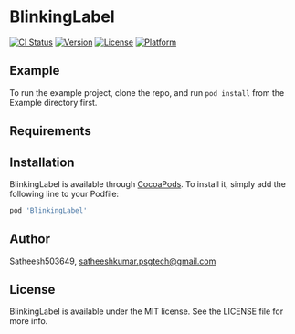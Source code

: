 # BlinkingLabel

[![CI Status](https://img.shields.io/travis/Satheesh503649/BlinkingLabel.svg?style=flat)](https://travis-ci.org/Satheesh503649/BlinkingLabel)
[![Version](https://img.shields.io/cocoapods/v/BlinkingLabel.svg?style=flat)](https://cocoapods.org/pods/BlinkingLabel)
[![License](https://img.shields.io/cocoapods/l/BlinkingLabel.svg?style=flat)](https://cocoapods.org/pods/BlinkingLabel)
[![Platform](https://img.shields.io/cocoapods/p/BlinkingLabel.svg?style=flat)](https://cocoapods.org/pods/BlinkingLabel)

## Example

To run the example project, clone the repo, and run `pod install` from the Example directory first.

## Requirements

## Installation

BlinkingLabel is available through [CocoaPods](https://cocoapods.org). To install
it, simply add the following line to your Podfile:

```ruby
pod 'BlinkingLabel'
```

## Author

Satheesh503649, satheeshkumar.psgtech@gmail.com

## License

BlinkingLabel is available under the MIT license. See the LICENSE file for more info.
